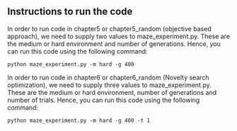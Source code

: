 ## Instructions to run the code 

In order to run code in chapter5 or chapter5_random (objective based approach), we need to supply two values to maze_experiment.py. These are the medium or hard environment and number of generations. Hence, you can run this code using the following command:
~~~
python maze_experiment.py -m hard -g 400
~~~
In order to run code in chapter6 or chapter6_random (Novelty search optimization), we need to supply three values to maze_experiment.py. These are the medium or hard environment, number of generations and number of trials. Hence, you can run this code using the following command:
~~~
python maze_experiment.py -m hard -g 400 -t 1
~~~
